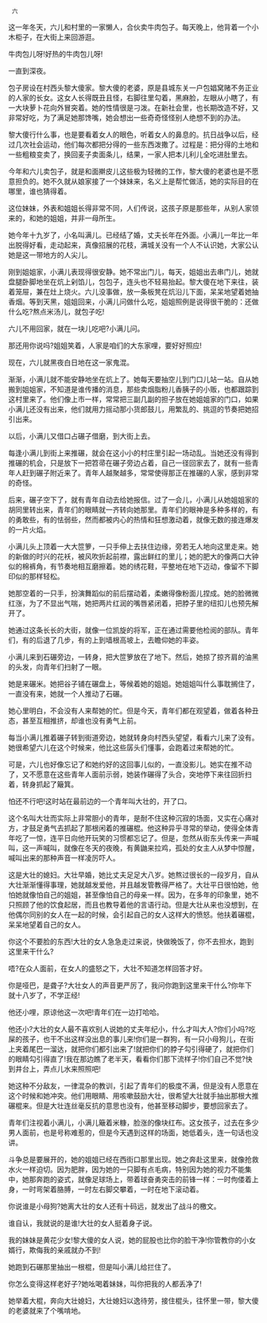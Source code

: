      六 

   这一年冬天，六儿和村里的一家懒人，合伙卖牛肉包子。每天晚上，他背着一个小木柜子，在大街上来回游逛。 

   牛肉包儿呀!好热的牛肉包儿呀!

   一直到深夜。 

   包子房设在村西头黎大傻家。黎大傻的老婆，原是县城东关一户包娼窝赌不务正业的人家的长女。这女人长得既丑且怪，右脚往里勾着，黑麻脸，左眼从小瞎了，有一大块萝卜花向外冒突着。她的性情很是刁泼。在新社会里，也长期改造不好，又非常好吃，为了满足她那馋嘴，她会想出一些奇奇怪怪别人绝想不到的办法。 

   黎大傻行什么事，也是要看着女人的眼色，听着女人的鼻息的。抗日战争以后，经过几次社会运动，他们每次都把分得的一些东西泼撒了。过程是：把分得的土地和一些粗粮变卖了，换回麦子卖面条儿，结果，一家人把本儿利儿全吃进肚里去。 

   今年和六儿卖包子，就是和面擀皮儿这些极为轻微的工作，黎大傻的老婆也是不愿意担负的。她不久就从娘家接了一个妹妹来，名义上是帮忙做活，她的实际目的在哪里，谁也猜得着。 

   这位妹妹，外表和姐姐长得非常不同，人们传说，这孩子原是那些年，从别人家领来的，和她的姐姐，并非一母所生。 

   她今年十九岁了，小名叫满儿。已经结了婚，丈夫长年在外面。小满儿一年比一年出脱得好看，走动起来，真像招展的花枝，满城关没有一个人不认识她，大家公认她是这一带地方的人尖儿。 

   刚到姐姐家，小满儿表现得很安静。她不常出门儿，每天，姐姐出去串门儿，她就盘腿卧脚地坐在炕上剁馅儿，包包子，连头也不轻易抬起。黎大傻在地下来往，装着笼屉，兼在灶上烧火。六儿没事做，放一条板凳在炕沿儿下面，呆呆地望着她抽香烟。等到天黑，姐姐回来，小满儿问做什么吃，姐姐照例是说得很干脆的：还做什么吃?熬点米汤儿，就包子吃!

   六儿不用回家，就在一块儿吃吧?小满儿问。 

   那还用你说吗?姐姐笑着，人家是咱们的大东家哩，要好好照应!

   现在，六儿就黑夜白日地在这一家鬼混。 

   渐渐，小满儿就不能安静地坐在炕上了。她每天要抽空儿到门口儿站一站。自从她搬到姐姐家，不知道是谁传播的消息，那些卖烟脂粉儿香胰子的小贩，也都跟踪到这村里来了。他们像上市一样，常常把三副几副的担子放在她姐姐家的门口，如果小满儿还没有出来，他们就用力摇动那小货郎鼓儿，用繁乱的、挑逗的节奏把她招引出来。 

   以后，小满儿又借口占碾子借磨，到大街上去。 

   每逢小满儿到街上来推碾，就会在这小小的村庄里引起一场动乱。当她还没有得到推碾的机会，只是放下一把笤帚在碾子旁边占着，自己一径回家去了，就有一些青年人赶到碾子附近来了。青年人越聚越多，常常使得那正在推碾的人家，感到非常的奇怪。 

   后来，碾子空下了，就有青年自动去给她报信。过了一会儿，小满儿从她姐姐家的胡同里转出来，青年们的眼睛就一齐转向她那里。青年们的眼神是多种多样的，有的勇敢些，有的怯弱些，然而都被内心的热情和狂想激动着，就像无数的接连爆发的一片火焰。 

   小满儿头上顶着一大大笸箩，一只手伸上去扶住边缘，旁若无人地向这里走来。她的新做的时兴的花袄，被风吹折起前襟，露出鲜红的里儿；她的肥大的像两口大钟似的棉裤角，有节奏地相互磨擦着。她的绣花鞋，平整地在地下迈动，像留不下脚印似的那样轻松。 

   她那空着的一只手，扮演舞蹈似的前后摆动着，柔嫩得像粉面儿捏成。她的脸微微红涨，为了不显出气喘，她把两片红润的嘴唇紧闭着，把脖子里的纽扣儿也预先解开了。 

   她通过这条长长的大街，就像一位凯旋的将军，正在通过需要他检阅的部队。青年们，有的后退了几步，有的上到墙根高坡上，去瞻仰她的丰姿。 

   小满儿来到石碾旁边，一转身，把大笸箩放在了地下。然后，她掠了掠齐肩的油黑的头发，向青年们扫射了一眼。 

   她是来碾米。她把谷子铺在碾盘上，等候着她的姐姐。她姐姐叫什么事耽搁住了，一直没有来，她就一个人推动了石碾。 

   她心里明白，不会没有人来帮她的忙。但是今天，青年们都在观望着，做着各种丑态，甚至互相推挤，却谁也没有勇气上前。 

   每当小满儿推着碾子转到街道旁边，她就转身向村西头望望，看看六儿来了没有。她很希望六儿在这个时候来，他比这些孱头们懂事，会跑着过来帮她的忙。 

   可是，六儿也好像忘记了和她约好的这回事儿似的，一直没影儿。她实在推不动了，又不愿意在这些青年人面前示弱，她装作碾得了头合，突地停下来往回折扫着，转身抓起了簸箕。 

   怕还不行吧!这时站在最前边的一个青年叫大壮的，开了口。 

   这个名叫大壮而实际上非常胆小的青年，是耐不住这种沉寂的场面，又实在心痛对方，才鼓足勇气去抓起了那根闲着的推碾棍。他这种异乎寻常的举动，使得全体青年吃了一惊，连平日向他开玩笑的习惯都忘记了。但是，忽然从街东头传来一声喊叫，这一声喊叫，就像在冬天的夜晚，有黄鼬来拉鸡，孤处的女主人从梦中惊醒，喊叫出来的那种声音一样凌厉吓人。 

   这是大壮的媳妇。大壮早婚，她比丈夫足足大八岁。她熬过很长的一段岁月，自从大壮渐渐懂得事理，她就越发爱他，并且越发管教得严格了。大壮平日很怕她，他怕她就像怕自己的姐姐，甚至像怕自己的母亲一样。因为，在多年的印象里，她不只照顾了他的饮食起居，而且也教导着他的言语行动。但是大壮从来也没想到，在他偶尔同别的女人在一起的时候，会引起自己的女人这样大的愤怒。他扶着碾棍，呆呆地望着自己的女人。 

   你这个不要脸的东西!大壮的女人急急走过来说，快做晚饭了，你不去担水，跑到这里来干什么?

   唔?在众人面前，在女人的盛怒之下，大壮不知道怎样回答才好。 

   你是哑巴，是聋子?大壮女人的声音更严厉了，我问你跑到这里来干什么?你年下就十八岁了，不学正经!

   他还小哩，原谅他这一次吧!青年们在一边打哈哈。 

   他还小?大壮的女人最不喜欢别人说她的丈夫年纪小，什么才叫大人?你们小吗?吃屎的孩子，也干不出这样没出息的事儿来!你们是一群狗，有一只小母狗儿，在街上夹着尾巴一溜达，就把你们都引出来了!就把你们的脖子勾引得硬了，就把你们的眼睛勾引得直了!我在那边瞧了老半天，看看你们那下流样子!你们自己不觉?快到井台上，弄点儿水来照照吧!

   她这种不分敌友，一律混杂的教训，引起了青年们的极度不满，但是没有人愿意在这个时候和她冲突。他们用眼睛、用咳嗽鼓励大壮，很希望大壮就手抽出那根大推碾棍来。但是大壮连丝毫反抗的意思也没有，他甚至移动脚步，要想回家去了。 

   青年们注视着小满儿，小满儿簸着米糠，脸涨的像块红布。这女孩子，过去在多少男人面前，也是号称难惹的，但是今天遇到这样的场面，她低着头，连一句话也没讲。 

   斗争总是要展开的，她的姐姐已经在西街口那里出现。她之奔赴这里来，就像抢救水火一样迫切。因为肥胖，因为她的一只脚有点毛病，特别因为她的视力不能集中，她那奔跑的姿式，就像足球场上，带着球奋勇突击的前锋一样：一时佝偻着上身，一时弯架着胳膊，一时左右脚交攀着，一时在地下滚动着。 

   你说谁是小母狗?她离大壮的女人还有十码远，就发出了战斗的檄文。 

   谁自认，我就说的是谁!大壮的女人挺着身子说。 

   我的妹妹是黄花少女!黎大傻的女人说，她的屁股也比你的脸干净!你管教你的小女婿行，欺侮我的亲戚就办不到!

   她跑到石碾那里抽出一根棍，但是叫小满儿给拦住了。 

   你怎么变得这样老好子?她吆喝着妹妹，叫你把我的人都丢净了!

   她举着大棍，奔向大壮媳妇，大壮媳妇以逸待劳，接住棍头，往怀里一带，黎大傻的老婆就来了个嘴啃地。 

